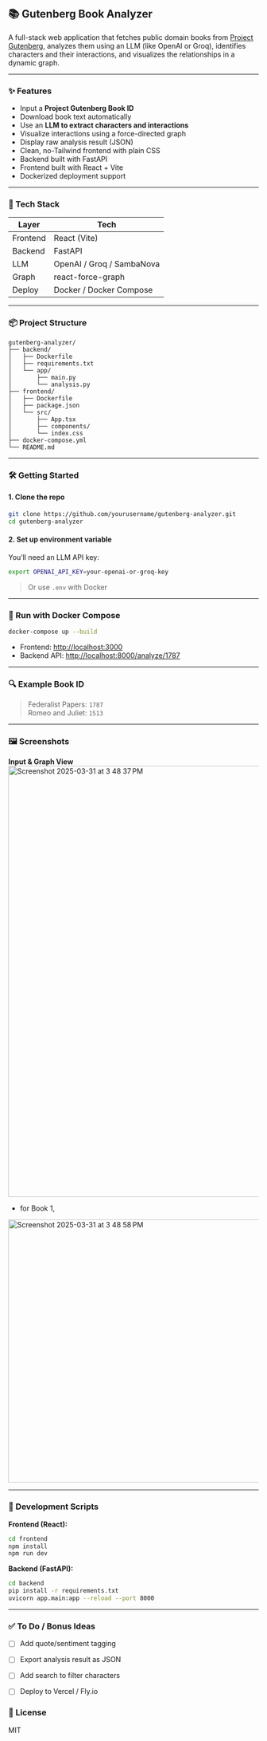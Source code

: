 ## 📚 Gutenberg Book Analyzer

A full-stack web application that fetches public domain books from [Project Gutenberg](https://www.gutenberg.org), analyzes them using an LLM (like OpenAI or Groq), identifies characters and their interactions, and visualizes the relationships in a dynamic graph.

---

### ✨ Features

- Input a **Project Gutenberg Book ID**
- Download book text automatically
- Use an **LLM to extract characters and interactions**
- Visualize interactions using a force-directed graph
- Display raw analysis result (JSON)
- Clean, no-Tailwind frontend with plain CSS
- Backend built with FastAPI
- Frontend built with React + Vite
- Dockerized deployment support

---

### 🧱 Tech Stack

| Layer     | Tech         |
|-----------|--------------|
| Frontend  | React (Vite) |
| Backend   | FastAPI      |
| LLM       | OpenAI / Groq / SambaNova |
| Graph     | react-force-graph |
| Deploy    | Docker / Docker Compose |

---

### 📦 Project Structure

```
gutenberg-analyzer/
├── backend/
│   ├── Dockerfile
│   ├── requirements.txt
│   └── app/
│       ├── main.py
│       └── analysis.py
├── frontend/
│   ├── Dockerfile
│   ├── package.json
│   └── src/
│       ├── App.tsx
│       ├── components/
│       └── index.css
├── docker-compose.yml
└── README.md
```

---

### 🛠️ Getting Started

#### 1. Clone the repo

```bash
git clone https://github.com/yourusername/gutenberg-analyzer.git
cd gutenberg-analyzer
```

#### 2. Set up environment variable

You’ll need an LLM API key:

```bash
export OPENAI_API_KEY=your-openai-or-groq-key
```

> Or use `.env` with Docker

---

### 🐳 Run with Docker Compose

```bash
docker-compose up --build
```

- Frontend: [http://localhost:3000](http://localhost:3000)
- Backend API: [http://localhost:8000/analyze/1787](http://localhost:8000/analyze/1787)

---

### 🔍 Example Book ID

> Federalist Papers: `1787`  
> Romeo and Juliet: `1513`

---

### 🖼️ Screenshots

**Input & Graph View**
<img width="865" alt="Screenshot 2025-03-31 at 3 48 37 PM" src="https://github.com/user-attachments/assets/fbfde091-f1ef-4ff4-a75a-ba9da398c376" />

- for Book 1,
<img width="528" alt="Screenshot 2025-03-31 at 3 48 58 PM" src="https://github.com/user-attachments/assets/b5241bf3-b04e-4f7f-b88f-48cdccdf0b5b" />


---

### 🧪 Development Scripts

**Frontend (React):**

```bash
cd frontend
npm install
npm run dev
```

**Backend (FastAPI):**

```bash
cd backend
pip install -r requirements.txt
uvicorn app.main:app --reload --port 8000
```

---

### ✅ To Do / Bonus Ideas

- [ ] Add quote/sentiment tagging
- [ ] Export analysis result as JSON
- [ ] Add search to filter characters
- [ ] Deploy to Vercel / Fly.io


### 📄 License
MIT
